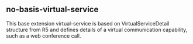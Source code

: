 ## no-basis-virtual-service

This base extension virtual-service is based on VirtualServiceDetail structure from R5 and defines details of a virtual communication capability, such as a web conference call.
